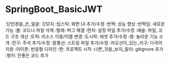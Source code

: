 # SpringBoot_BasicJWT

:단안경을_쓴_얼굴: 깃모지
:립스틱: 화면 UI 추가/수정
:번쩍:️ 성능 향상
:반짝임: 새로운 기능
:불: 코드나 파일 삭제
:벌레: 버그 해결
:렌치: 설정 파일 추가/수정
:예술: 파일, 코드 구조 개선
:트럭: 리소스 이동/이름 변경
:도시락: 에셋 추가/수정
:쾅: 놀라운 기능 소개
:전구: 주석 추가/수정
:말풍선: 스트링 파일 추가/수정
:자오선이_있는_지구: 다국어 지원
:아이폰: 반응형 디자인
:짠: 프로젝트 시작
:나쁜_것을_보지_말라: gitignore 추가
:행키: 안좋은 코드 추가
